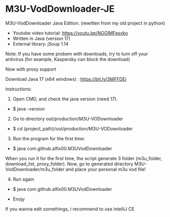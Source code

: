# M3U-VodDownloader-JE

M3U-VodDownloader Java Edition. (rewitten from my old project in python)
- Youtube video tutorial: https://youtu.be/NGGlMFesvko
- Written in Java (version 17)
- External library: jSoup 1.14

Note: If you have some probem with downloads, try to turn off your antivirus (for example, Kaspersky can block the download)

Now with proxy support

Download Java 17 (x64 windows) : https://bit.ly/3MFFDEj

Instructions:

1) Open CMD, and check the java version (need 17). 
- $ java -version
2) Go to directory out/production/M3U-VODownloader
- $ cd {project_path}/out/production/M3U-VODownloader
3) Run the program for the first time:
- $ java com.github.alfix00.M3UVodDownloader

When you run it for the first time, the script generate 3 folder (m3u_folder, download_list, proxy_folder).
Now, go to generated directory M3U-VodDownloader/m3u_folder and place your personal m3u vod file! 

4) Run again 
- $ java com.github.alfix00.M3UVodDownloader

- Enojy




If you wanna edit somethings, i recommend to use intelliJ CE
